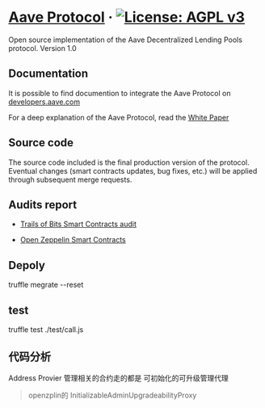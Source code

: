 
# [Aave Protocol](https://aave.com/) &middot; [![License: AGPL v3](https://img.shields.io/badge/License-AGPL%20v3-blue.svg)](https://www.gnu.org/licenses/agpl-3.0)

Open source implementation of the Aave Decentralized Lending Pools protocol. Version 1.0


## Documentation

It is possible to find documention to integrate the Aave Protocol on [developers.aave.com](https://developers.aave.com)

For a deep explanation of the Aave Protocol, read the [White Paper](./docs/Aave_Protocol_Whitepaper_v1_0.pdf)


## Source code

The source code included is the final production version of the protocol. Eventual changes (smart contracts updates, bug fixes, etc.) will be applied through subsequent merge requests.

## Audits report

- [Trails of Bits Smart Contracts audit](docs/audit/ToB_aave_protocol_final_report.pdf)

- [Open Zeppelin Smart Contracts](https://blog.openzeppelin.com/aave-protocol-audit/)

## Depoly
truffle megrate --reset

## test
truffle test ./test/call.js



## 代码分析
Address Provier 管理相关的合约走的都是 可初始化的可升级管理代理
> openzplin的 InitializableAdminUpgradeabilityProxy 



